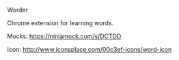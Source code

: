 Worder

Chrome extension for learning words.

Mocks: https://ninjamock.com/s/DCTDD

Icon: http://www.iconsplace.com/00c3ef-icons/word-icon
